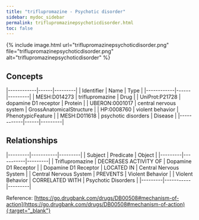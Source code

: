 ```yaml
---
title: "triflupromazine - Psychotic disorder"
sidebar: mydoc_sidebar
permalink: triflupromazinepsychoticdisorder.html
toc: false 
---
```


{% include image.html url="triflupromazinepsychoticdisorder.png" file="triflupromazinepsychoticdisorder.png" alt="triflupromazinepsychoticdisorder" %}

## Concepts

|------------|------|---------|
| Identifier | Name | Type    |
|------------|------|---------|
| MESH:D014273 | triflupromazine | Drug |
| UniProt:P21728 | dopamine D1 receptor | Protein |
| UBERON:0001017 | central nervous system | GrossAnatomicalStructure |
| HP:0008760 | violent behavior | PhenotypicFeature |
| MESH:D011618 | psychotic disorders | Disease |
|------------|------|---------|

## Relationships

|---------|-----------|---------|
| Subject | Predicate | Object  |
|---------|-----------|---------|
| Triflupromazine | DECREASES ACTIVITY OF | Dopamine D1 Receptor |
| Dopamine D1 Receptor | LOCATED IN | Central Nervous System |
| Central Nervous System | PREVENTS | Violent Behavior |
| Violent Behavior | CORRELATED WITH | Psychotic Disorders |
|---------|-----------|---------|

Reference: [https://go.drugbank.com/drugs/DB00508#mechanism-of-action](https://go.drugbank.com/drugs/DB00508#mechanism-of-action){:target="_blank"}